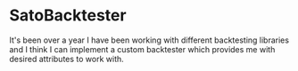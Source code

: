 # SatoBacktester
It's been over a year I have been working with different backtesting libraries and I think I can implement a custom backtester which provides me with desired attributes to work with.
